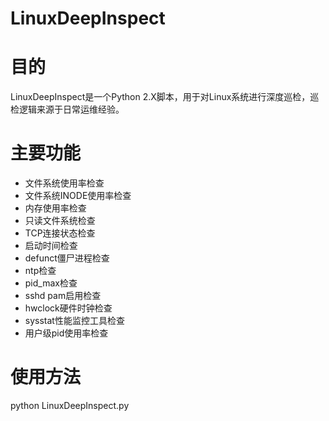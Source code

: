 # LinuxDeepInspect
目的
====
LinuxDeepInspect是一个Python 2.X脚本，用于对Linux系统进行深度巡检，巡检逻辑来源于日常运维经验。

主要功能
====
* 文件系统使用率检查
* 文件系统INODE使用率检查
* 内存使用率检查
* 只读文件系统检查
* TCP连接状态检查
* 启动时间检查
* defunct僵尸进程检查
* ntp检查
* pid_max检查
* sshd pam启用检查
* hwclock硬件时钟检查
* sysstat性能监控工具检查
* 用户级pid使用率检查

使用方法
====
python LinuxDeepInspect.py
